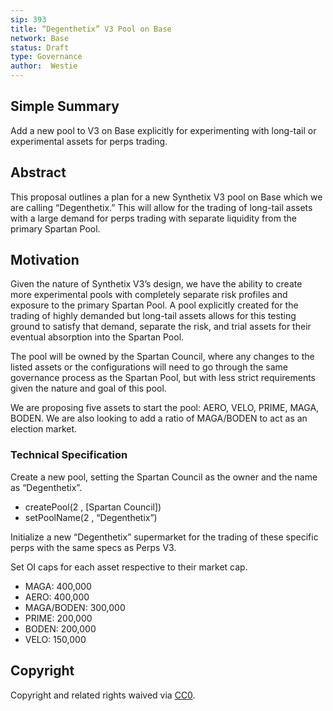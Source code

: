```yaml
---
sip: 393
title: “Degenthetix” V3 Pool on Base
network: Base
status: Draft
type: Governance
author:  Westie
---
```

## Simple Summary

Add a new pool to V3 on Base explicitly for experimenting with long-tail or experimental assets for perps trading.

## Abstract

This proposal outlines a plan for a new Synthetix V3 pool on Base which we are calling “Degenthetix.” This will allow for the trading of long-tail assets with a large demand for perps trading with separate liquidity from the primary Spartan Pool.

## Motivation

Given the nature of Synthetix V3’s design, we have the ability to create more experimental pools with completely separate risk profiles and exposure to the primary Spartan Pool. A pool explicitly created for the trading of highly demanded but long-tail assets allows for this testing ground to satisfy that demand, separate the risk, and trial assets for their eventual absorption into the Spartan Pool.

The pool will be owned by the Spartan Council, where any changes to the listed assets or the configurations will need to go through the same governance process as the Spartan Pool, but with less strict requirements given the nature and goal of this pool.

We are proposing five assets to start the pool: AERO, VELO, PRIME, MAGA, BODEN. We are also looking to add a ratio of MAGA/BODEN to act as an election market.


### Technical Specification

Create a new pool, setting the Spartan Council as the owner and the name as “Degenthetix”.

- createPool(2 , [Spartan Council])
- setPoolName(2 , “Degenthetix”)

Initialize a new “Degenthetix” supermarket for the trading of these specific perps with the same specs as Perps V3.

Set OI caps for each asset respective to their market cap.

- MAGA: 400,000
- AERO: 400,000
- MAGA/BODEN: 300,000
- PRIME: 200,000
- BODEN: 200,000
- VELO: 150,000

## Copyright

Copyright and related rights waived via [CC0](https://creativecommons.org/publicdomain/zero/1.0/).
